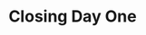 ---
from: "17:30"
to: "17:45"
break: true
title: Closing Day One
sponsor: 
address:
url:
speaker:

---